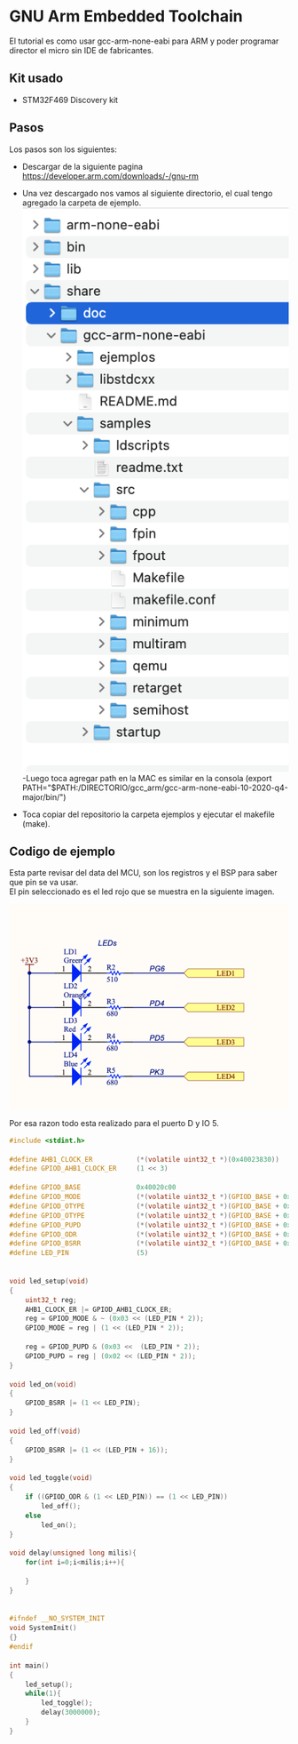 # GNU Arm Embedded Toolchain
El tutorial es como usar gcc-arm-none-eabi para ARM y poder programar director el micro sin IDE de fabricantes.
## Kit usado
- STM32F469 Discovery kit
## Pasos
Los pasos son los siguientes:
- Descargar  de la siguiente pagina https://developer.arm.com/downloads/-/gnu-rm

- Una vez descargado nos vamos al siguiente directorio, el cual tengo agregado la carpeta de ejemplo.
![plot](img/directorio.png)
-Luego toca agregar path en la MAC es similar en la consola (export PATH="$PATH:/DIRECTORIO/gcc_arm/gcc-arm-none-eabi-10-2020-q4-major/bin/")
- Toca copiar del repositorio la carpeta ejemplos y ejecutar el makefile (make).

## Codigo de ejemplo
Esta parte revisar del data del MCU, son los registros y el BSP para saber que pin se va usar.<br>
El pin seleccionado es el led rojo que se muestra en la siguiente imagen.

![plot](img/bsp.png)

Por esa razon todo esta realizado para el puerto D y IO 5.
```c
#include <stdint.h>

#define AHB1_CLOCK_ER 			(*(volatile uint32_t *)(0x40023830))
#define GPIOD_AHB1_CLOCK_ER 	(1 << 3)

#define GPIOD_BASE 				0x40020c00
#define GPIOD_MODE 				(*(volatile uint32_t *)(GPIOD_BASE + 0x00))
#define GPIOD_OTYPE 			(*(volatile uint32_t *)(GPIOD_BASE + 0x04))
#define GPIOD_OTYPE 			(*(volatile uint32_t *)(GPIOD_BASE + 0x04))
#define GPIOD_PUPD 				(*(volatile uint32_t *)(GPIOD_BASE + 0x0c))
#define GPIOD_ODR  				(*(volatile uint32_t *)(GPIOD_BASE + 0x14))
#define GPIOD_BSRR 				(*(volatile uint32_t *)(GPIOD_BASE + 0x18))
#define LED_PIN 				(5)


void led_setup(void)
{
    uint32_t reg;
    AHB1_CLOCK_ER |= GPIOD_AHB1_CLOCK_ER;
    reg = GPIOD_MODE & ~ (0x03 << (LED_PIN * 2));
    GPIOD_MODE = reg | (1 << (LED_PIN * 2));

    reg = GPIOD_PUPD & (0x03 <<  (LED_PIN * 2));
    GPIOD_PUPD = reg | (0x02 << (LED_PIN * 2));
}

void led_on(void)
{
    GPIOD_BSRR |= (1 << LED_PIN);
}

void led_off(void)
{
    GPIOD_BSRR |= (1 << (LED_PIN + 16));
}

void led_toggle(void)
{
    if ((GPIOD_ODR & (1 << LED_PIN)) == (1 << LED_PIN))
        led_off();
    else
        led_on();
}

void delay(unsigned long milis){
	for(int i=0;i<milis;i++){

	}
}


#ifndef __NO_SYSTEM_INIT
void SystemInit()
{}
#endif

int main()
{
	led_setup();
	while(1){
		led_toggle();
		delay(3000000);
	}
}
```

